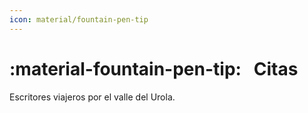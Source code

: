 ```yaml
---
icon: material/fountain-pen-tip
---
```


# :material-fountain-pen-tip: &nbsp; Citas

Escritores viajeros por el valle del Urola.

<div id="map" style="height: 400px;"></div>

<script>
  // Initialize map centered on your area
  var map = L.map('map').setView([43.16565732830929, -2.274142884298308], 10);

  // Add base tiles (OpenStreetMap)
  L.tileLayer('https://{s}.tile.openstreetmap.org/{z}/{x}/{y}.png', {
    attribution: '&copy; OpenStreetMap contributors'
  }).addTo(map);

  // Add markers for each shop
  var sites = [
    { name: "Benito Pérez Galdós", address: "«Parte de aquella multitud se apearía en Zumárraga para invadir los balnearios de moda» → La de los tristes destinos (1907)", coords: [43.087097893280294, -2.319964744165505] },
    { name: "Miguel de Unamuno", address: "«Por allá abajo, por el fondo, se veía un trozo de vía férrea entre dos túneles. Y vimos pasar un tren, un tren ridículo, que parecía de juguete; un par de cajoncitos en que iban encerrados unos cuantos hombres. Luego supimos, al bajar, que en aquel tren había pasado a nuestros pies su majestad el rey de España» → Por tierras de Portugal y España (1911)", coords: [42.95223438878335, -2.325258462765168] },
    { name: "Gustavo Adolfo Bécquer", address: "«Ya no hay Pirineos. Ya no hay Alpes tampoco. España, Francia e Italia, los tres grandes pueblos latinos, se dan la mano a través de las cordilleras de montes que los dividían» → El contemporáneo (1864)", coords: [42.976312614753, -2.313627369957654] },
    { name: "Pierre Loti", address: "«Esta mañana es la voz de una sirvienta de la fonda la que me despierta, cantando en la escalera un aire vasco a cinco tiempos, un aire de este Iparragirre cuya estatua vi ayer en Zumarraga, en la pequeña plaza triste» → Figures et Choses qui passaient (1898)", coords: [43.093364522622394, -2.3140630597435274] },
    { name: "Richard Ford", address: "«At Zumaya we cross the excellent salmon and trout stream Urola» → A Handbook for Travellers in Spain (1845)", coords: [43.29442841875753, -2.2517185858596065] },
    { name: "Azorín", address: "«A un lado, a la izquierda, se yergue una empinada ladera exornada de robles y castaños; a otro lado, a la derecha, un río pasa manso, verdoso, entre boscaje lujuriante. Y veis, allá en la ingente lejanía, colgadas, agarradas a la tierra, casitas blancas, con la techumbre roja, que se os antoja que van a comenzar a rodar por las laderas» → Veraneo sentimental (1904)", coords: [43.124476118971806, -2.3481776862020096] },
    { name: "Jovellanos", address: "«[...] y en un corralillo, otra fuente con dos caños, que caen en dos alberquitas hondas, formadas de pizarras, que son los baños, al raso; todo ruin; el agua no llega al grado de tibia, sino como caldeada al sol» → (1797)", coords: [43.23187271723896, -2.2581062183982805] },
    { name: "Pío Baroja", address: "«Cuando cierro los ojos, todavía me represento el caserío del pueblo desde el otro lado del río Urola» → Autobiografía (1944)", coords: [43.237906624043625, -2.2581201319589304] },
    ];

  sites.forEach(site => {
    L.marker(site.coords)
      .addTo(map)
      .bindPopup(`<b>${site.name}</b><br>${site.address}`)
      .bindTooltip(site.name, { 
        permanent: true, 
        direction: 'right',   // can be 'top', 'bottom', 'left', 'right', or 'auto'
        offset: [5, 0],       // slight horizontal offset
        opacity: 0.8          // optional, to make it less intrusive
      });
  });
</script>